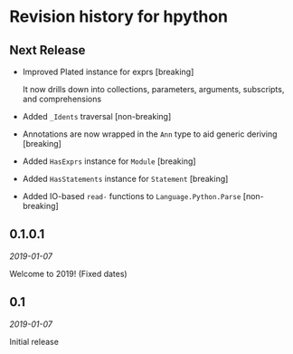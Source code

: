 # Revision history for hpython

## Next Release

* Improved Plated instance for exprs [breaking]

  It now drills down into collections, parameters, arguments, subscripts, and
  comprehensions
  
* Added `_Idents` traversal [non-breaking]

* Annotations are now wrapped in the `Ann` type to aid generic deriving [breaking]

* Added `HasExprs` instance for `Module` [breaking]

* Added `HasStatements` instance for `Statement` [breaking]

* Added IO-based `read-` functions to `Language.Python.Parse` [non-breaking]

## 0.1.0.1

*2019-01-07*

Welcome to 2019! (Fixed dates)

## 0.1

*2019-01-07*

Initial release
